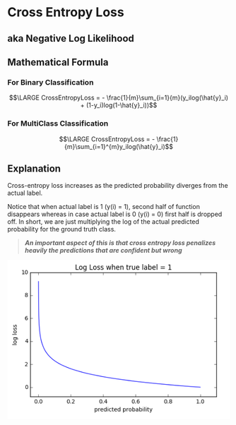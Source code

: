 # Cross Entropy Loss

## aka Negative Log Likelihood



## Mathematical Formula

### For Binary Classification

$$\LARGE CrossEntropyLoss = - \frac{1}{m}\sum_{i=1}{m}(y_ilog(\hat{y}_i) + (1-y_i)log(1-\hat{y}_i))$$

### For MultiClass Classification

$$\LARGE CrossEntropyLoss = - \frac{1}{m}\sum_{i=1}^{m}y_ilog(\hat{y}_i)$$



## Explanation

Cross-entropy loss increases as the predicted probability diverges from the actual label.

Notice that when actual label is 1 (y(i) = 1), second half of function disappears whereas in case actual label is 0 (y(i) = 0) first half is dropped off. In short, we are just multiplying the log of the actual predicted probability for the ground truth class.

> ***An important aspect of this is that cross entropy loss penalizes heavily the predictions that are confident but wrong***

<img src='../assets/cross_entropy.png' />